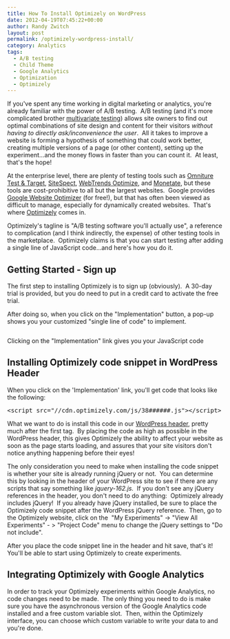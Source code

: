 ```yaml
---
title: How To Install Optimizely on WordPress
date: 2012-04-19T07:45:22+00:00
author: Randy Zwitch
layout: post
permalink: /optimizely-wordpress-install/
category: Analytics
tags:
  - A/B testing
  - Child Theme
  - Google Analytics
  - Optimization
  - Optimizely
---
```

If you've spent any time working in digital marketing or analytics, you're already familiar with the power of A/B testing.  A/B testing (and it's more complicated brother <a href="http://www.smashingmagazine.com/2011/04/04/multivariate-testing-101-a-scientific-method-of-optimizing-design/" target="_blank">multivariate testing</a>) allows site owners to find out optimal combinations of site design and content for their visitors _without having to directly ask/inconvenience the user_.  All it takes to improve a website is forming a hypothesis of something that could work better, creating multiple versions of a page (or other content), setting up the experiment...and the money flows in faster than you can count it.  At least, that's the hope!

At the enterprise level, there are plenty of testing tools such as <a href="http://www.omniture.com/en/products/conversion/test-and-target" target="_blank">Omniture Test & Target</a>, <a href="http://www.sitespect.com/" target="_blank">SiteSpect</a>, <a href="http://webtrends.com/products/optimize/" target="_blank">WebTrends Optimize</a>, and <a href="http://www.monetate.com" target="_blank">Monetate</a>, but these tools are cost-prohibitive to all but the largest websites.  Google provides <a href="www.google.com/websiteoptimizer" target="_blank">Google Website Optimizer</a> (for free!), but that has often been viewed as difficult to manage, especially for dynamically created websites.  That's where <a href="http://www.optimizely.com" target="_blank">Optimizely</a> comes in.





Optimizely's tagline is "A/B testing software you'll actually use", a reference to complication (and I think indirectly, the expense) of other testing tools in the marketplace.  Optimizely claims is that you can start testing after adding a single line of JavaScript code...and here's how you do it.



## Getting Started - Sign up

The first step to installing Optimizely is to sign up (obviously).  A 30-day trial is provided, but you do need to put in a credit card to activate the free trial.

After doing so, when you click on the "Implementation" button, a pop-up shows you your customized "single line of code" to implement.

<div id="attachment_996" style="width: 810px" class="wp-caption aligncenter">
  <img class="size-full wp-image-996" title="optimizely-implementation" src="http://i1.wp.com/randyzwitch.com/wp-content/uploads/2012/04/optimizely-implementation.png?fit=800%2C301" alt="" srcset="http://i1.wp.com/randyzwitch.com/wp-content/uploads/2012/04/optimizely-implementation.png?w=800 800w, http://i1.wp.com/randyzwitch.com/wp-content/uploads/2012/04/optimizely-implementation.png?resize=150%2C56 150w, http://i1.wp.com/randyzwitch.com/wp-content/uploads/2012/04/optimizely-implementation.png?resize=300%2C112 300w, http://i1.wp.com/randyzwitch.com/wp-content/uploads/2012/04/optimizely-implementation.png?resize=500%2C188 500w" sizes="(max-width: 800px) 100vw, 800px" data-recalc-dims="1" />

  <p class="wp-caption-text">
    Clicking on the "Implementation" link gives you your JavaScript code
  </p>
</div>

## Installing Optimizely code snippet in WordPress Header

When you click on the 'Implementation' link, you'll get code that looks like the following:

<pre>&lt;script src="//cdn.optimizely.com/js/38######.js"&gt;&lt;/script&gt;</pre>

What we want to do is install this code in our <a title="Twenty Eleven Child Theme: Custom Header" href="http://randyzwitch.com/custom-header-twenty-eleven-child-theme/" target="_blank">WordPress header</a>, pretty much after the first <head> tag.  By placing the code as high as possible in the WordPress header, this gives Optimizely the ability to affect your website as soon as the page starts loading, and assures that your site visitors don't notice anything happening before their eyes!

<img class="alignright size-medium wp-image-1049" title="optimizely-jquery-menu" src="http://i1.wp.com/randyzwitch.com/wp-content/uploads/2012/04/optimizely-jquery-menu-300x200.png?fit=300%2C200" alt="" srcset="http://i2.wp.com/randyzwitch.com/wp-content/uploads/2012/04/optimizely-jquery-menu.png?resize=300%2C200 300w, http://i2.wp.com/randyzwitch.com/wp-content/uploads/2012/04/optimizely-jquery-menu.png?resize=150%2C100 150w, http://i2.wp.com/randyzwitch.com/wp-content/uploads/2012/04/optimizely-jquery-menu.png?w=374 374w" sizes="(max-width: 300px) 100vw, 300px" data-recalc-dims="1" />The only consideration you need to make when installing the code snippet is whether your site is already running jQuery or not.  You can determine this by looking in the header of your WordPress site to see if there are any scripts that say something like _jquery-162.js._  If you don't see any jQuery references in the header, you don't need to do anything:  Optimizely already includes jQuery!  If you already have jQuery installed, be sure to place the Optimizely code snippet after the WordPress jQuery reference.  Then, go to the Optimizely website, click on the  "My Experiments" -> "View All Experiments" - > "Project Code" menu to change the jQuery settings to "Do not include".

After you place the code snippet line in the header and hit save, that's it!  You'll be able to start using Optimizely to create experiments.

## Integrating Optimizely with Google Analytics

In order to track your Optimizely experiments within Google Analytics, no code changes need to be made.  The only thing you need to do is make sure you have the asynchronous version of the Google Analytics code installed and a free custom variable slot.  Then, within the Optimizely interface, you can choose which custom variable to write your data to and you're done.
